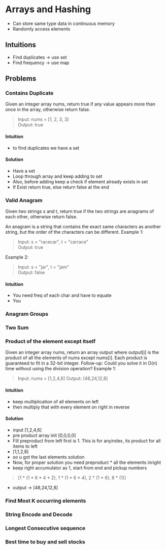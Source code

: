 # Arrays and Hashing
- Can store same type data in continuous memory
- Randomly access elements
## Intuitions
- Find duplicates -> use set
- Find frequency -> use map
## Problems
### Contains Duplicate
Given an integer array nums, return true if any value appears more than once in the array, otherwise return false.
> Input: nums = [1, 2, 3, 3]  
Output: true
#### Intuition
- to find duplicates we have a set
#### Solution
- Have a set
- Loop through array and keep adding to set
- Also, before adding keep a check if element already exists in set
- If Exist return true, else return false at the end
### Valid Anagram
Given two strings s and t, return true if the two strings are anagrams of each other, otherwise return false.

An anagram is a string that contains the exact same characters as another string, but the order of the characters can be different.
Example 1:
> Input: s = "racecar", t = "carrace"  
Output: true

Example 2:
> Input: s = "jar", t = "jam"  
Output: false
#### Intuition
- You need freq of each char and have to equate
- You 
### Anagram Groups
### Two Sum
### Product of the element except itself
Given an integer array nums, return an array output where output[i] is the product of all the elements of nums except nums[i].
Each product is guaranteed to fit in a 32-bit integer.
Follow-up: Could you solve it in O(n) time without using the division operation?
Example 1:
> Input: nums = [1,2,4,6]
Output: [48,24,12,8]
#### Intuition
- keep multiplication of all elements on left
- then multiply that with every element on right in reverse
#### Solution
- input [1,2,4,6] 
- pre product array init [0,0,0,0]
- Fill preproduct from left first is 1. This is for anyindex, its product for all items to left
- [1,1,2,8]
- so u got the last elements solution
- Now, for proper solution you need preproduct * all the elements inright
- keep right accumulator as 1, start from end and pickup numbers
> [1 * (1 * 6 * 4 * 2), 1 * (1 * 6 * 4), 2 * (1 * 6), 8 * (1)]
- output -> [48,24,12,8]
### Find Most K occurring elements
### String Encode and Decode
### Longest Consecutive sequence
### Best time to buy and sell stocks